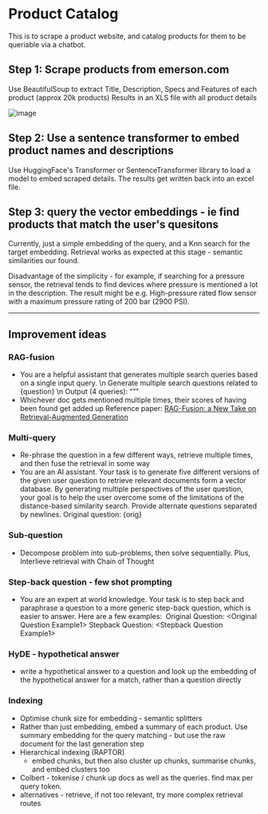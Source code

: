 # Product Catalog

This is to scrape a product website, and catalog products for them to be queriable via a chatbot.

## Step 1: Scrape products from emerson.com
Use BeautifulSoup to extract Title, Description, Specs and Features of each product (approx 20k products)
Results in an XLS file with all product details

![image](https://github.com/user-attachments/assets/83e7f044-b9f1-426d-bdce-cc341888fca5)



## Step 2: Use a sentence transformer to embed product names and descriptions
Use HuggingFace's Transformer or SentenceTransformer library to load a model to embed scraped details.
The results get written back into an excel file.


## Step 3: query the vector embeddings - ie find products that match the user's quesitons
Currently, just a simple embedding of the query, and a Knn search for the target embedding.
Retrieval works as expected at this stage - semantic similarities our found.

Disadvantage of the simplicity - for example, if searching for a pressure sensor, the retrieval tends to find devices where pressure is mentioned a lot in the description. The result might be e.g. High-pressure rated flow sensor with a maximum pressure rating of 200 bar (2900 PSI).

------

## Improvement ideas
### RAG-fusion
- You are a helpful assistant that generates multiple search queries based on a single input query. \n Generate multiple search questions related to {question} \n Output (4 queries): “”"
- Whichever doc gets mentioned multiple times, their scores of having been found get added up
Reference paper: [RAG-Fusion: a New Take on Retrieval-Augmented Generation](https://arxiv.org/abs/2402.03367)

### Multi-query
- Re-phrase the question in a few different ways, retrieve multiple times, and then fuse the retrieval in some way
- You are an AI assistant. Your task is to generate five different versions of the given user question to retrieve relevant documents form a vector database. By generating multiple perspectives of the user question, your goal is to help the user overcome some of the limitations of the distance-based similarity search. Provide alternate questions separated by newlines. Original question: {orig}

### Sub-question
- Decompose problem into sub-problems, then solve sequentially. Plus, Interlieve retrieval with Chain of Thought

### Step-back question - few shot prompting
- You are an expert at world knowledge. Your task is to step back and paraphrase a question to a more generic step-back question, which is easier to answer. Here are a few examples:  Original Question: \<Original Question Example1\> Stepback Question: \<Stepback Question Example1\>

### HyDE - hypothetical answer
- write a hypothetical answer to a question and look up the embedding of the hypothetical answer for a match, rather than a question directly

### Indexing
- Optimise chunk size for embedding - semantic splitters
- Rather than just embedding, embed a summary of each product. Use summary embedding for the query matching - but use the raw document for the last generation step
- Hierarchical indexing (RAPTOR)
  - embed chunks, but then also cluster up chunks, summarise chunks, and embed clusters too
- Colbert - tokenise / chunk up docs as well as the queries. find max per query token.
- alternatives - retrieve, if not too relevant, try more complex retrieval routes
